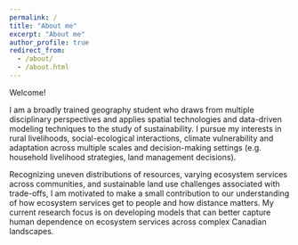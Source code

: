 ```yaml
---
permalink: /
title: "About me"
excerpt: "About me"
author_profile: true
redirect_from: 
  - /about/
  - /about.html
---
```


Welcome! 

I am a broadly trained geography student who draws from multiple disciplinary perspectives and applies spatial technologies and data-driven modeling techniques to the study of sustainability. I pursue my interests in rural livelihoods, social-ecological interactions, climate vulnerability and adaptation across multiple scales and decision-making settings (e.g. household livelihood strategies, land management decisions). 

Recognizing uneven distributions of resources, varying ecosystem services across communities, and sustainable land use challenges associated with trade-offs, I am motivated to make a small contribution to our understanding of how ecosystem services get to people and how distance matters. My current research focus is on developing models that can better capture human dependence on ecosystem services across complex Canadian landscapes. 
